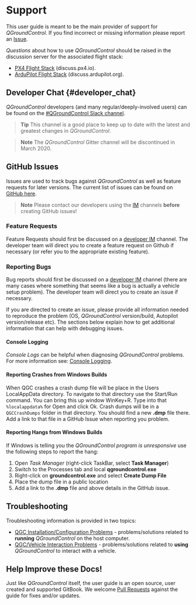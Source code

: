 # Support

This user guide is meant to be the main provider of support for *QGroundControl*.
If you find incorrect or missing information please report an [Issue](https://github.com/mavlink/qgc-user-guide/issues).

*Questions* about how to use *QGroundControl* should be raised in the discussion server for the associated flight stack:
* [PX4 Flight Stack](http://discuss.px4.io/c/qgroundcontrol/qgroundcontrol-usage) (discuss.px4.io).
* [ArduPilot Flight Stack](http://discuss.ardupilot.org/c/ground-control-software/qgroundcontrol) (discuss.ardupilot.org).

## Developer Chat {#developer_chat}

*QGroundControl* developers (and many regular/deeply-involved users) can be found on the [#QGroundControl Slack channel](https://px4.slack.com/).

> **Tip** This channel is a good place to keep up to date with the latest and greatest changes in *QGroundControl*.

<span></span>
> **Note** The *QGroundControl* Gitter channel will be discontinued in March 2020.

## GitHub Issues

Issues are used to track bugs against *QGroundControl* as well as feature requests for later versions. The current list of issues can be found on [GitHub here](https://github.com/mavlink/qgroundcontrol/issues).

> **Note** Please contact our developers using the [IM](#developer_chat) channels **before** creating GitHub issues! 


### Feature Requests

Feature Requests should first be discussed on a [developer IM](#developer_chat) channel. The developer team will direct you to create a feature request on Github if necessary (or refer you to the appropriate existing feature).

### Reporting Bugs

Bug reports should first be discussed on a [developer IM](#developer_chat) channel (there are many cases where something that seems like a bug is actually a vehicle setup problem). The developer team will direct you to create an issue if necessary.

If you are directed to create an issue, please provide all information needed to reproduce the problem (OS, *QGroundControl* version/build, Autopilot version/release etc). The sections below explain how to get additional information that can help with debugging issues.

#### Console Logging

*Console Logs* can be helpful when diagnosing *QGroundControl* problems. For more information see: [Console Logging](../SettingsView/console_logging.md).

#### Reporting Crashes from Windows Builds

When QGC crashes a crash dump file will be place in the Users LocalAppData directory. To navigate to that directory use the Start/Run command. You can bring this up window WinKey+R. Type into that ```%localappdata%``` for Open and click Ok. Crash dumps will be in a ```QGCCrashDumps``` folder in that directory. You should find a new **.dmp** file there. Add a link to that file in a GitHub Issue when reporting you problem.

#### Reporting Hangs from Windows Builds

If Windows is telling you the *QGroundControl program is unresponsive* use the following steps to report the hang:

1. Open *Task Manager* (right-click TaskBar, select **Task Manager**)
2. Switch to the Processes tab and local **qgroundcontrol.exe**
3. Right-click on **groundcontrol.exe** and select **Create Dump File**
4. Place the dump file in a public location
5. Add a link to the **.dmp** file and above details in the GitHub issue.


## Troubleshooting

Troubleshooting information is provided in two topics:
- [QGC Installation/Configuration Problems](../Support/troubleshooting_qgc.md) - problems/solutions related to **running** *QGroundControl* on the host computer.
- [QGC/Vehicle Interaction Problems](../Support/CommonProblems.md) - problems/solutions related to **using** *QGroundControl* to interact with a vehicle.


## Help Improve these Docs!

Just like *QGroundControl* itself, the user guide is an open source, user created and supported GitBook. We welcome [Pull Requests](https://github.com/mavlink/qgc-user-guide/pulls) against the guide for fixes and/or updates.

